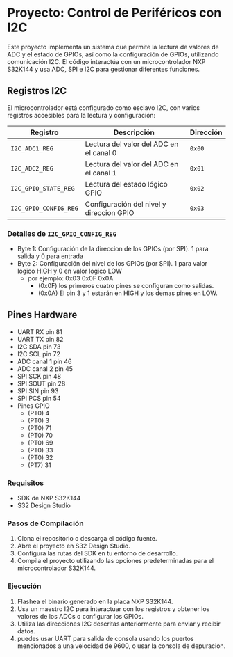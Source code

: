 # Proyecto: Control de Periféricos con I2C

Este proyecto implementa un sistema que permite la lectura de valores de ADC y el estado de GPIOs, así como la configuración de GPIOs, utilizando comunicación I2C. El código interactúa con un microcontrolador NXP S32K144 y usa ADC, SPI e I2C para gestionar diferentes funciones.

## Registros I2C

El microcontrolador está configurado como esclavo I2C, con varios registros accesibles para la lectura y configuración:

| **Registro**          | **Descripción**                                 | **Dirección** |
|-----------------------|-------------------------------------------------|---------------|
| `I2C_ADC1_REG`        | Lectura del valor del ADC en el canal 0         | `0x00`        |
| `I2C_ADC2_REG`        | Lectura del valor del ADC en el canal 1         | `0x01`        |
| `I2C_GPIO_STATE_REG`  | Lectura del estado lógico GPIO                  | `0x02`        |
| `I2C_GPIO_CONFIG_REG` | Configuración del nivel y direccion GPIO        | `0x03`        |

### Detalles de `I2C_GPIO_CONFIG_REG`
- Byte 1: Configuración de la direccion de los GPIOs (por SPI).
    1 para salida y 0 para entrada
- Byte 2: Configuración del nivel de los GPIOs (por SPI).
    1 para valor logico HIGH y 0 en valor logico LOW
    - por ejemplo: 0x03 0x0F 0x0A
        - (0x0F) los primeros cuatro pines se configuran como salidas.
        - (0x0A) El pin 3 y 1 estarán en HIGH y los demas pines en LOW.

## Pines Hardware
- UART RX pin 81
- UART TX pin 82
- I2C SDA pin 73
- I2C SCL pin 72
- ADC canal 1 pin 46 
- ADC canal 2 pin 45
- SPI SCK pin 48
- SPI SOUT pin 28
- SPI SIN pin 93
- SPI PCS pin 54
- Pines GPIO
    - (PT0)  4 
    - (PT0)  3
    - (PT0) 71
    - (PT0) 70
    - (PT0) 69
    - (PT0) 33
    - (PT0) 32
    - (PT7) 31

### Requisitos
- SDK de NXP S32K144
- S32 Design Studio

### Pasos de Compilación
1. Clona el repositorio o descarga el código fuente.
2. Abre el proyecto en S32 Design Studio.
3. Configura las rutas del SDK en tu entorno de desarrollo.
4. Compila el proyecto utilizando las opciones predeterminadas para el microcontrolador S32K144.

### Ejecución
1. Flashea el binario generado en la placa NXP S32K144.
2. Usa un maestro I2C para interactuar con los registros y obtener los valores de los ADCs o configurar los GPIOs.
3. Utiliza las direcciones I2C descritas anteriormente para enviar y recibir datos.
4. puedes usar UART para salida de consola usando los puertos mencionados a una velocidad de 9600, o usar la consola de depuracion.